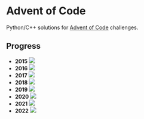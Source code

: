 # Advent of Code
Python/C++ solutions for [Advent of Code](https://adventofcode.com/) challenges.

## Progress
- **2015** ![](https://progress-bar.dev/10/?scale=25&width=300&suffix=/25)
- **2016** ![](https://progress-bar.dev/8/?scale=25&width=300&suffix=/25)
- **2017** ![](https://progress-bar.dev/7/?scale=25&width=300&suffix=/25)
- **2018** ![](https://progress-bar.dev/6/?scale=25&width=300&suffix=/25)
- **2019** ![](https://progress-bar.dev/6/?scale=25&width=300&suffix=/25)
- **2020** ![](https://progress-bar.dev/7/?scale=25&width=300&suffix=/25)
- **2021** ![](https://progress-bar.dev/6/?scale=25&width=300&suffix=/25)
- **2022** ![](https://progress-bar.dev/20/?scale=25&width=300&suffix=/25)

